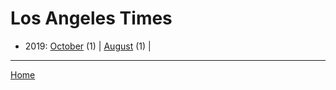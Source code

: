 # Los Angeles Times

  * 2019: 
      [October](./los-angeles-times-2019-10.md) (1) | 
      [August](./los-angeles-times-2019-08.md) (1) | 

----

[Home](../)
